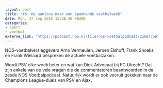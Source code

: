```yaml
---
layout: post
title: "#6: De aanloop naar een spannende voetbalweek"
date: Mon, 17 Sep 2018 15:58:40 +0200
categories: 
- sport 
- voetbal 
externe_link: "https://podcast.npo.nl/file/nos-voetbalpodcast/2160/content.omroep.nl/portal/podcast/nporadio1/nos-voetbalpodcast/2018/09/nporadio1_nos-voetbalpodcast_20180917_de-nos-voetbalpodcast-6-de-aanloop-naar-een-spannende-voetbalweek.mp3"
---
```


NOS-voetbalverslaggevers Arno Vermeulen, Jeroen Elshoff, Frank Snoeks en Frank Wielaard bespreken de actuele voetbalzaken. 

Wordt PSV elke week beter en wat kan Dick Advocaat bij FC Utrecht? Dat zijn enkele van de vele vragen die de commentatoren beantwoorden in de zesde NOS Voetbalpodcast. Natuurlijk wordt er ook vooruit gekeken naar de Champions League-duels van PSV en Ajax.
